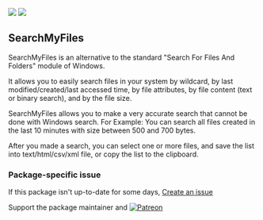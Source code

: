 [![](https://img.shields.io/chocolatey/v/searchmyfiles?color=green&label=searchmyfiles)](https://chocolatey.org/packages/searchmyfiles) [![](https://img.shields.io/chocolatey/dt/searchmyfiles)](https://chocolatey.org/packages/searchmyfiles)

## SearchMyFiles
SearchMyFiles is an alternative to the standard "Search For Files And Folders" module of Windows.

It allows you to easily search files in your system by wildcard, by last modified/created/last accessed time, by file attributes, by file content (text or binary search), and by the file size.

SearchMyFiles allows you to make a very accurate search that cannot be done with Windows search. For Example: You can search all files created in the last 10 minutes with size between 500 and 700 bytes.

After you made a search, you can select one or more files, and save the list into text/html/csv/xml file, or copy the list to the clipboard.

### Package-specific issue
If this package isn't up-to-date for some days, [Create an issue](https://github.com/tunisiano187/Chocolatey-packages/issues/new/choose)

Support the package maintainer and [![Patreon](https://cdn.jsdelivr.net/gh/tunisiano187/Chocolatey-packages@d15c4e19c709e7148588d4523ffc6dd3cd3c7e5e/icons/patreon.png)](https://www.patreon.com/bePatron?u=39585820)
